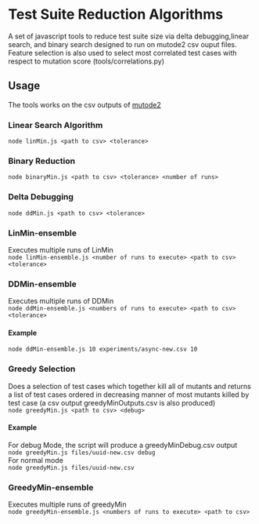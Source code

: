 # Test Suite Reduction Algorithms
A set of javascript tools to reduce test suite size via delta debugging,linear search, and binary search designed to run on mutode2 csv ouput files. Feature selection is also used to select most correlated test cases with respect to mutation score (tools/correlations.py)  
## Usage
The tools works on the csv outputs of [mutode2](https://github.com/saifullah73/mutode2)
### Linear Search Algorithm
`node linMin.js <path to csv> <tolerance>`

### Binary Reduction
`node binaryMin.js <path to csv> <tolerance> <number of runs>`  

### Delta Debugging
`node ddMin.js <path to csv> <tolerance>`

### LinMin-ensemble  
Executes multiple runs of LinMin  
`node linMin-ensemble.js <number of runs to execute> <path to csv> <tolerance>`  

### DDMin-ensemble  
Executes multiple runs of DDMin  
`node ddMin-ensemble.js <numbers of runs to execute> <path to csv> <tolerance>`  
#### Example   
`node ddMin-ensemble.js 10 experiments/async-new.csv 10`  

### Greedy Selection  
Does a selection of test cases which together kill all of mutants and returns a list of test cases ordered in decreasing manner of most mutants killed by test case (a csv output greedyMinOutputs.csv is also produced)  
`node greedyMin.js <path to csv> <debug>`  
#### Example  
For debug Mode, the script will produce a greedyMinDebug.csv output   
`node greedyMin.js files/uuid-new.csv debug`    
For normal mode  
`node greedyMin.js files/uuid-new.csv`  


### GreedyMin-ensemble  
Executes multiple runs of greedyMin  
`node greedyMin-ensemble.js <numbers of runs to execute> <path to csv>`  
